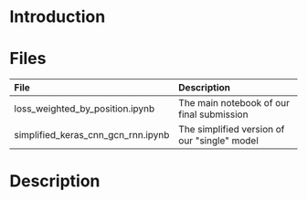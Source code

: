 # Introduction

# Files

| File                                 | Description                                   | 
|:------------------------------------ |:----------------------------------------------| 
| loss_weighted_by_position.ipynb      | The main notebook of our final submission     | 
| simplified_keras_cnn_gcn_rnn.ipynb   | The simplified version of our "single" model  | 

# Description

